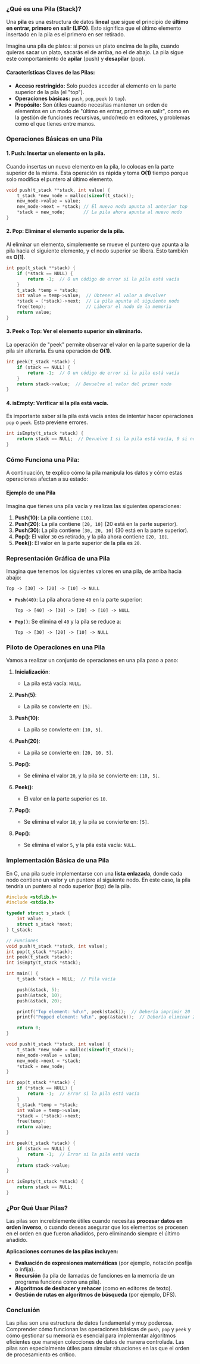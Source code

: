 
### **¿Qué es una Pila (Stack)?**

Una **pila** es una estructura de datos **lineal** que sigue el principio de **último en entrar, primero en salir (LIFO)**. Esto significa que el último elemento insertado en la pila es el primero en ser retirado.

Imagina una pila de platos: si pones un plato encima de la pila, cuando quieras sacar un plato, sacarás el de arriba, no el de abajo. La pila sigue este comportamiento de **apilar** (push) y **desapilar** (pop).

#### **Características Claves de las Pilas:**
- **Acceso restringido:** Solo puedes acceder al elemento en la parte superior de la pila (el "top").
- **Operaciones básicas:** `push`, `pop`, `peek` (o `top`).
- **Propósito:** Son útiles cuando necesitas mantener un orden de elementos en un modo de "último en entrar, primero en salir", como en la gestión de funciones recursivas, undo/redo en editores, y problemas como el que tienes entre manos.

### **Operaciones Básicas en una Pila**

#### 1. **Push**: Insertar un elemento en la pila.
Cuando insertas un nuevo elemento en la pila, lo colocas en la parte superior de la misma. Esta operación es rápida y toma **O(1)** tiempo porque solo modifica el puntero al último elemento.

```c
void push(t_stack **stack, int value) {
    t_stack *new_node = malloc(sizeof(t_stack));
    new_node->value = value;
    new_node->next = *stack; // El nuevo nodo apunta al anterior top
    *stack = new_node;       // La pila ahora apunta al nuevo nodo
}
```

#### 2. **Pop**: Eliminar el elemento superior de la pila.
Al eliminar un elemento, simplemente se mueve el puntero que apunta a la pila hacia el siguiente elemento, y el nodo superior se libera. Esto también es **O(1)**.

```c
int pop(t_stack **stack) {
    if (*stack == NULL) {
        return -1;  // O un código de error si la pila está vacía
    }
    t_stack *temp = *stack;
    int value = temp->value;  // Obtener el valor a devolver
    *stack = (*stack)->next;  // La pila apunta al siguiente nodo
    free(temp);               // Liberar el nodo de la memoria
    return value;
}
```

#### 3. **Peek** o **Top**: Ver el elemento superior sin eliminarlo.
La operación de "peek" permite observar el valor en la parte superior de la pila sin alterarla. Es una operación de **O(1)**.

```c
int peek(t_stack *stack) {
    if (stack == NULL) {
        return -1;  // O un código de error si la pila está vacía
    }
    return stack->value;  // Devuelve el valor del primer nodo
}
```

#### 4. **isEmpty**: Verificar si la pila está vacía.
Es importante saber si la pila está vacía antes de intentar hacer operaciones `pop` o `peek`. Esto previene errores.

```c
int isEmpty(t_stack *stack) {
    return stack == NULL;  // Devuelve 1 si la pila está vacía, 0 si no
}
```

### **Cómo Funciona una Pila:**

A continuación, te explico cómo la pila manipula los datos y cómo estas operaciones afectan a su estado:

#### **Ejemplo de una Pila**

Imagina que tienes una pila vacía y realizas las siguientes operaciones:

1. **Push(10)**: La pila contiene `[10]`.
2. **Push(20)**: La pila contiene `[20, 10]` (20 está en la parte superior).
3. **Push(30)**: La pila contiene `[30, 20, 10]` (30 está en la parte superior).
4. **Pop()**: El valor `30` es retirado, y la pila ahora contiene `[20, 10]`.
5. **Peek()**: El valor en la parte superior de la pila es `20`.

### **Representación Gráfica de una Pila**

Imagina que tenemos los siguientes valores en una pila, de arriba hacia abajo:

```
Top -> [30] -> [20] -> [10] -> NULL
```

- **`Push(40)`**: La pila ahora tiene `40` en la parte superior:
  ```
  Top -> [40] -> [30] -> [20] -> [10] -> NULL
  ```

- **`Pop()`**: Se elimina el `40` y la pila se reduce a:
  ```
  Top -> [30] -> [20] -> [10] -> NULL
  ```

### **Piloto de Operaciones en una Pila**

Vamos a realizar un conjunto de operaciones en una pila paso a paso:

1. **Inicialización**:
   - La pila está vacía: `NULL`.

2. **Push(5)**:
   - La pila se convierte en: `[5]`.

3. **Push(10)**:
   - La pila se convierte en: `[10, 5]`.

4. **Push(20)**:
   - La pila se convierte en: `[20, 10, 5]`.

5. **Pop()**:
   - Se elimina el valor `20`, y la pila se convierte en: `[10, 5]`.

6. **Peek()**:
   - El valor en la parte superior es `10`.

7. **Pop()**:
   - Se elimina el valor `10`, y la pila se convierte en: `[5]`.

8. **Pop()**:
   - Se elimina el valor `5`, y la pila está vacía: `NULL`.

### **Implementación Básica de una Pila**

En C, una pila suele implementarse con una **lista enlazada**, donde cada nodo contiene un valor y un puntero al siguiente nodo. En este caso, la pila tendría un puntero al nodo superior (top) de la pila.

```c
#include <stdlib.h>
#include <stdio.h>

typedef struct s_stack {
    int value;
    struct s_stack *next;
} t_stack;

// Funciones
void push(t_stack **stack, int value);
int pop(t_stack **stack);
int peek(t_stack *stack);
int isEmpty(t_stack *stack);

int main() {
    t_stack *stack = NULL;  // Pila vacía

    push(&stack, 5);
    push(&stack, 10);
    push(&stack, 20);

    printf("Top element: %d\n", peek(stack));  // Debería imprimir 20
    printf("Popped element: %d\n", pop(&stack));  // Debería eliminar 20

    return 0;
}

void push(t_stack **stack, int value) {
    t_stack *new_node = malloc(sizeof(t_stack));
    new_node->value = value;
    new_node->next = *stack;
    *stack = new_node;
}

int pop(t_stack **stack) {
    if (*stack == NULL) {
        return -1;  // Error si la pila está vacía
    }
    t_stack *temp = *stack;
    int value = temp->value;
    *stack = (*stack)->next;
    free(temp);
    return value;
}

int peek(t_stack *stack) {
    if (stack == NULL) {
        return -1;  // Error si la pila está vacía
    }
    return stack->value;
}

int isEmpty(t_stack *stack) {
    return stack == NULL;
}
```

### **¿Por Qué Usar Pilas?**

Las pilas son increíblemente útiles cuando necesitas **procesar datos en orden inverso**, o cuando deseas asegurar que los elementos se procesen en el orden en que fueron añadidos, pero eliminando siempre el último añadido.

**Aplicaciones comunes de las pilas incluyen:**
- **Evaluación de expresiones matemáticas** (por ejemplo, notación posfija o infija).
- **Recursión** (la pila de llamadas de funciones en la memoria de un programa funciona como una pila).
- **Algoritmos de deshacer y rehacer** (como en editores de texto).
- **Gestión de rutas en algoritmos de búsqueda** (por ejemplo, DFS).

### **Conclusión**

Las pilas son una estructura de datos fundamental y muy poderosa. Comprender cómo funcionan las operaciones básicas de `push`, `pop` y `peek` y cómo gestionar su memoria es esencial para implementar algoritmos eficientes que manejen colecciones de datos de manera controlada. Las pilas son especialmente útiles para simular situaciones en las que el orden de procesamiento es crítico.
